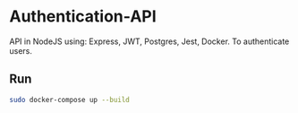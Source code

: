 # Authentication-API

API in NodeJS using: Express, JWT, Postgres, Jest, Docker. To authenticate users.



## Run

```bash
sudo docker-compose up --build
```
